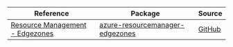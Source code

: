 | Reference | Package | Source |
|---|---|---|
|[Resource Management - Edgezones](resourcemanager-edgezones-readme.md)|[azure-resourcemanager-edgezones](https://repo1.maven.org/maven2/com/azure/resourcemanager/azure-resourcemanager-edgezones)|[GitHub](https://github.com/Azure/azure-sdk-for-java/blob/main/sdk/edgezones/azure-resourcemanager-edgezones)|
